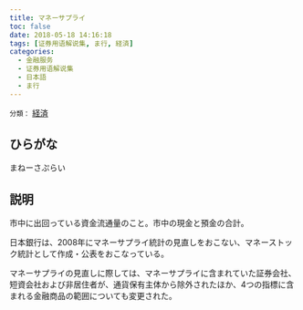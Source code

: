 ```yaml
---
title: マネーサプライ
toc: false
date: 2018-05-18 14:16:18
tags: [证券用语解说集, ま行, 経済]
categories:
  - 金融服务
  - 证券用语解说集
  - 日本語
  - ま行
---
```


`分類：` [経済](/tags/経済/)

## ひらがな

まねーさぷらい

## 説明

市中に出回っている資金流通量のこと。市中の現金と預金の合計。

日本銀行は、2008年にマネーサプライ統計の見直しをおこない、マネーストック統計として作成・公表をおこなっている。

マネーサプライの見直しに際しては、マネーサプライに含まれていた証券会社、短資会社および非居住者が、通貨保有主体から除外されたほか、4つの指標に含まれる金融商品の範囲についても変更された。
